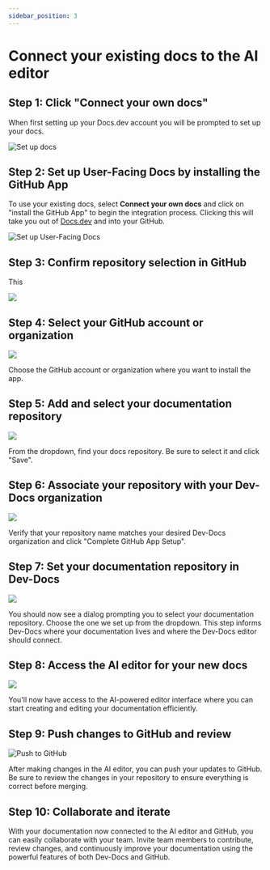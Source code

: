 ```yaml
---
sidebar_position: 3
---
```




# Connect your existing docs to the AI editor

## Step 1: Click "Connect your own docs"

When first setting up your Docs.dev account you will be prompted to set up your docs.

![Set up docs](/img/connect_the_starter_template_to_the_ai_editor/step_8.png)

## Step 2: Set up User-Facing Docs by installing the GitHub App

To use your existing docs, select **Connect your own docs** and click on "install the GitHub App" to begin the integration process. Clicking this will take you out of [Docs.dev](http://Docs.dev) and into your GitHub.

![Set up User-Facing Docs](/img/connect_the_starter_template_to_the_ai_editor/step_11.png)

## Step 3: Confirm repository selection in GitHub

This

![](/img/connect_the_starter_template_to_the_ai_editor/step_13.png)

## Step 4: Select your GitHub account or organization

![](/img/connect_the_starter_template_to_the_ai_editor/step_16.png)

Choose the GitHub account or organization where you want to install the app.

## Step 5: Add and select your documentation repository

![](/img/connect_the_starter_template_to_the_ai_editor/step_17.png)

From the dropdown, find your docs repository. Be sure to select it and click "Save".

## Step 6: Associate your repository with your Dev-Docs organization

![](/img/connect_the_starter_template_to_the_ai_editor/step_22.png)

Verify that your repository name matches your desired Dev-Docs organization and click "Complete GitHub App Setup".

## Step 7: Set your documentation repository in Dev-Docs

![](/img/connect_the_starter_template_to_the_ai_editor/step_25.png)

You should now see a dialog prompting you to select your documentation repository. Choose the one we set up from the dropdown. This step informs Dev-Docs where your documentation lives and where the Dev-Docs editor should connect.

## Step 8: Access the AI editor for your new docs

![](/img/starter_template_edit_docs.png)

You'll now have access to the AI-powered editor interface where you can start creating and editing your documentation efficiently.

## Step 9: Push changes to GitHub and review

![Push to GitHub](/img/connect_the_starter_template_to_the_ai_editor/step_28.png)

After making changes in the AI editor, you can push your updates to GitHub. Be sure to review the changes in your repository to ensure everything is correct before merging.

## Step 10: Collaborate and iterate

With your documentation now connected to the AI editor and GitHub, you can easily collaborate with your team. Invite team members to contribute, review changes, and continuously improve your documentation using the powerful features of both Dev-Docs and GitHub.
